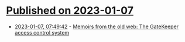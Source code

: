 # [Published on 2023-01-07](index.md)

* [2023-01-07, 07:49:42](https://lobste.rs/s/rxsnhz/memoirs_from_old_web_gatekeeper_access) - [Memoirs from the old web: The GateKeeper access control system](https://www.devever.net/~hl/gatekeeper)
